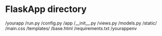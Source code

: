 <h1> FlaskApp directory </h1>
    /yourapp  
        /run.py  
        /config.py  
        /app  
            /__init__.py
            /views.py  
            /models.py  
            /static/  
                /main.css
            /templates/  
                /base.html  
        /requirements.txt  
        /yourappenv

















        
